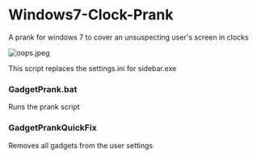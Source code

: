 # Windows7-Clock-Prank
A prank for windows 7 to cover an unsuspecting user's screen in clocks

![oops.jpeg](https://pbs.twimg.com/media/BwxoTYsIQAAx1uK.png:large)

This script replaces the settings.ini for sidebar.exe

### GadgetPrank.bat

  Runs the prank script

### GadgetPrankQuickFix

  Removes all gadgets from the user settings

